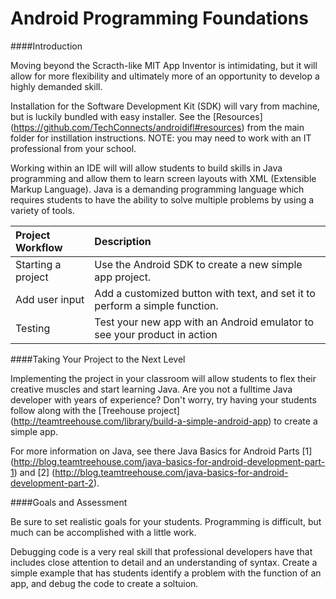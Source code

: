 Android Programming Foundations
===============

####Introduction 

Moving beyond the Scracth-like MIT App Inventor is intimidating, but it will allow for more flexibility and ultimately more of an opportunity to develop a highly demanded skill. 

Installation for the Software Development Kit (SDK) will vary from machine, but is luckily bundled with easy installer.  See the [Resources] (https://github.com/TechConnects/androidifl#resources) from the main folder for instillation instructions.  NOTE: you may need to work with an IT professional from your school.    

Working within an IDE will will allow students to build skills in Java programming and allow them to learn screen layouts with XML (Extensible Markup Language).  Java is a demanding programming language which requires students to have the ability to solve multiple problems by using a variety of tools.  


|**Project Workflow**| Description |
|:-------------------|:------------|
|Starting a project  | Use the Android SDK to create a new simple app project. |
|Add user input      | Add a customized button with text, and set it to perform a simple function. |  
| Testing            | Test your new app with an Android emulator to see your product in action | 

####Taking Your Project to the Next Level

Implementing the project in your classroom will allow students to flex their creative muscles and start learning Java.  Are you not a fulltime Java developer with years of experience?  Don't worry, try having your students follow along with the [Treehouse project] (http://teamtreehouse.com/library/build-a-simple-android-app) to create a simple app.  

For more information on Java, see there Java Basics for Android Parts [1] (http://blog.teamtreehouse.com/java-basics-for-android-development-part-1) and [2] (http://blog.teamtreehouse.com/java-basics-for-android-development-part-2).

####Goals and Assessment

Be sure to set realistic goals for your students.  Programming is difficult, but much can be accomplished with a little work.  

Debugging code is a very real skill that professional developers have that includes close attention to detail and an understanding of syntax.  Create a simple example that has students identify a problem with the function of an app, and debug the code to create a soltuion.  
